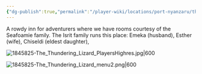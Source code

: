 ```yaml
---
{"dg-publish":true,"permalink":"/player-wiki/locations/port-nyanzaru/the-thundering-lizard/","noteIcon":""}
---
```


A rowdy inn for adventurers where we have rooms courtesy of the Seafoamie family. The Isrit family runs this place: Emeka (husband), Esther (wife), Chiseldi (eldest daughter),  

![1845825-The_Thundering_Lizard_PlayersHighres.jpg|600](/img/user/Maps/1845825-The_Thundering_Lizard_PlayersHighres.jpg)

![1845825-The_Thundering_Lizard_menu2.png|600](/img/user/Pasted%20Images/1845825-The_Thundering_Lizard_menu2.png)